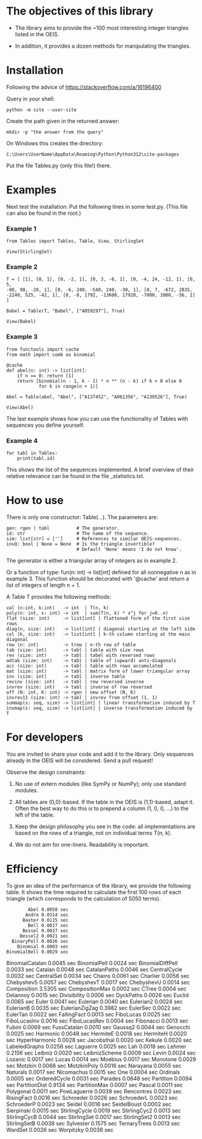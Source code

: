 # The objectives of this library

* The library aims to provide the ~100 most interesting integer triangles listed in the OEIS. 

* In addition, it provides a dozen methods for manipulating the triangles.


# Installation

Following the advice of https://stackoverflow.com/a/16196400

Query in your shell: 

    python -m site --user-site

Create the path given in the returned answer: 

    mkdir -p "the answer from the query"

On Windows this creates the directory:

    C:\Users\UserName\AppData\Roaming\Python\Python312\site-packages

Put the file Tables.py (only this file!) there.

# Examples

Next test the installation: Put the following lines in some test.py. (This file can also be found in the root.)

 ### Example 1
    from Tables import Tables, Table, View, StirlingSet

    View(StirlingSet)


### Example 2
    T = [ [1], [0, 1], [0, -2, 1], [0, 3, -6, 1], [0, -4, 24, -12, 1], [0, 5,
    -80, 90, -20, 1], [0, -6, 240, -540, 240, -30, 1], [0, 7, -672, 2835, 
    -2240, 525, -42, 1], [0, -8, 1792, -13608, 17920, -7000, 1008, -56, 1] ]

    Babel = Table(T, "Babel", ["A059297"], True)

    View(Babel)


 ### Example 3
    from functools import cache
    from math import comb as binomial

    @cache
    def abel(n: int) -> list[int]:
        if n == 0: return [1]
        return [binomial(n - 1, k - 1) * n ** (n - k) if k > 0 else 0 
                for k in range(n + 1)]

    Abel = Table(abel, "Abel", ["A137452", "A061356", "A139526"], True)

    View(Abel)

The last example shows how you can use the functionality of Tables with sequences you define yourself.

### Example 4
    for tabl in Tables: 
        print(tabl.id)

This shows the list of the sequences implemented. A brief overview of their relative relevance can be found in the file _statistics.txt.


# How to use

There is only one constructor: Table(...). The parameters are:

    gen: rgen | tabl          # The generator.
    id: str                   # The name of the sequence.
    sim: list[str] = ['']     # References to similar OEIS-sequences.
    invQ: bool | None = None  # Is the triangle invertible? 
                              # Default 'None' means 'I do not know'.


The generator is either a triangular array of integers as in example 2.

Or a function of type: fun(n: int) -> list[int] defined for all nonnegative n as in example 3. 
This function should be decorated with '@cache' and return a list of integers of length n + 1.

A Table T provides the following methods:

    val (n:int, k:int)   -> int  | T(n, k)
    poly(n: int, x: int) -> int  | sum(T(n, k) * x^j for j=0..n)
    flat (size: int)     -> list[int] | flattened form of the first size rows
    diag(n, size: int)   -> list[int] | diagonal starting at the left side
    col (k, size: int)   -> list[int] | k-th column starting at the main diagonal
    row (n: int)         -> trow | n-th row of table
    tab (size: int)      -> tabl | table with size rows
    rev (size: int)      -> tabl | tabel with reversed rows
    adtab (size: int)    -> tabl | table of (upward) anti-diagonals
    acc (size: int)      -> tabl | table with rows accumulated
    mat (size: int)      -> tabl | matrix form of lower triangular array
    inv (size: int)      -> tabl | inverse table
    revinv (size: int)   -> tabl | row reversed inverse
    invrev (size: int)   -> tabl | inverse of row reversed
    off (N: int, K: int) -> rgen | new offset (N, K)
    invrev11 (size: int) -> tabl | invrev from offset (1, 1)
    summap(s: seq, size) -> list[int] | linear transformation induced by T
    invmap(s: seq, size) -> list[int] | inverse transformation induced by T


# For developers

You are invited to share your code and add it to the library. Only sequences already in the OEIS will be considered. Send a pull request!

Observe the design constraints:

  1) No use of extern modules (like SymPy or NumPy); only use standard modules.

  2) All tables are (0,0)-based. If the table in the OEIS is (1,1)-based, adapt it. Often the best way to do this is to prepend a column (1, 0, 0, ...) to the left of the table.

  3) Keep the design philosophy you see in the code: all implementations are based on the rows of a triangle, not on individual terms T(n, k).

  4) We do not aim for one-liners. Readability is important.


# Efficiency

To give an idea of ​​the performance of the library, we provide the following table. It shows the time required to calculate the first 100 rows of each triangle (which corresponds to the calculation of 5050 terms).

            Abel 0.0058 sec
           Andre 0.0314 sec
          Baxter 0.0115 sec
            Bell 0.0027 sec
          Bessel 0.0027 sec
         Bessel2 0.0021 sec
      BinaryPell 0.0026 sec
        Binomial 0.0003 sec
    BinomialBell 0.0029 sec
 BinomialCatalan 0.0045 sec
    BinomialPell 0.0024 sec
BinomialDiffPell 0.0033 sec
         Catalan 0.0048 sec
    CatalanPaths 0.0046 sec
    CentralCycle 0.0032 sec
      CentralSet 0.0034 sec
          Chains 0.0061 sec
        Charlier 0.0056 sec
      ChebyshevS 0.0057 sec
      ChebyshevT 0.0017 sec
      ChebyshevU 0.0014 sec
     Composition 3.5305 sec
  CompositionMax 0.0002 sec
           CTree 0.0004 sec
        Delannoy 0.0015 sec
    Divisibility 0.0006 sec
       DyckPaths 0.0026 sec
          Euclid 0.0065 sec
           Euler 0.0041 sec
        Eulerian 0.0040 sec
       Eulerian2 0.0024 sec
       EulerianB 0.0035 sec
  EulerianZigZag 0.3982 sec
        EulerSec 0.0022 sec
        EulerTan 0.0022 sec
     FallingFact 0.0013 sec
       FiboLucas 0.0025 sec
    FiboLucasInv 0.0016 sec
    FiboLucasRev 0.0004 sec
       Fibonacci 0.0013 sec
          Fubini 0.0069 sec
     FussCatalan 0.0010 sec
         Gaussq2 0.0044 sec
        Genocchi 0.0025 sec
        Harmonic 0.0048 sec
        HermiteE 0.0018 sec
        HermiteH 0.0020 sec
   HyperHarmonic 0.0028 sec
      Jacobsthal 0.0020 sec
          Kekule 0.0020 sec
   LabeledGraphs 0.0258 sec
        Laguerre 0.0025 sec
             Lah 0.0018 sec
          Lehmer 0.2156 sec
         Leibniz 0.0020 sec
   LeibnizScheme 0.0009 sec
           Levin 0.0024 sec
         Lozanic 0.0017 sec
           Lucas 0.0014 sec
         Moebius 0.0017 sec
        Monotone 0.0029 sec
         Motzkin 0.0068 sec
     MotzkinPoly 0.0016 sec
        Narayana 0.0055 sec
        Naturals 0.0017 sec
      Nicomachus 0.0015 sec
             One 0.0004 sec
        Ordinals 0.0005 sec
    OrderedCycle 0.0031 sec
         Parades 0.0648 sec
       Partition 0.0094 sec
   PartitionDist 0.9134 sec
    PartitionMax 0.0007 sec
          Pascal 0.0011 sec
       Polygonal 0.0011 sec
     PowLaguerre 0.0039 sec
      Rencontres 0.0023 sec
      RisingFact 0.0016 sec
       Schroeder 0.0026 sec
      SchroederL 0.0023 sec
      SchroederP 0.0023 sec
          Seidel 0.0018 sec
     SeidelBoust 0.0002 sec
      Sierpinski 0.0015 sec
   StirlingCycle 0.0019 sec
    StirlingCyc2 0.0013 sec
    StirlingCycB 0.0044 sec
     StirlingSet 0.0017 sec
    StirlingSet2 0.0013 sec
    StirlingSetB 0.0039 sec
       Sylvester 0.1575 sec
    TernaryTrees 0.0013 sec
         WardSet 0.0026 sec
       Worpitzky 0.0036 sec
